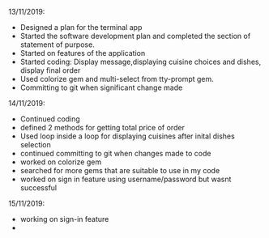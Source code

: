 13/11/2019:
- Designed a plan for the terminal app 
- Started the software development plan and completed the section of statement of purpose.
- Started on features of the application
- Started coding: Display message,displaying cuisine choices and dishes, display final order
- Used colorize gem and multi-select from tty-prompt gem.
- Committing to git when significant change made


14/11/2019:
- Continued coding 
- defined 2 methods for getting total price of order
- Used loop inside a loop for displaying cuisines after inital dishes selection
- continued committing to git when changes made to code
- worked on colorize gem
- searched for more gems that are suitable to use in my code
- worked on sign in feature using username/password but wasnt successful

15/11/2019:
- working on sign-in feature
- 

